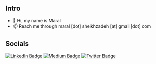 

## Intro
- 👋 Hi, my name is Maral
- 📫 Reach me through maral [dot] sheikhzadeh [at] gmail [dot] com



## Socials
<div id="badges">
  <a href="https://www.linkedin.com/in/maralsheikhzadeh/">
    <img src="https://img.shields.io/badge/LinkedIn-blue?style=for-the-badge&logo=linkedin&logoColor=white" alt="LinkedIn Badge"/>
  </a>
  
  <a href="https://medium.com/@maralthesage">
    <img src="https://img.shields.io/badge/Medium-black?style=for-the-badge&logo=medium&logoColor=white" alt="Medium Badge"/>
  </a>
  
  <a href="https://twitter.com/maralthemoral">
    <img src="https://img.shields.io/badge/Twitter-blue?style=for-the-badge&logo=twitter&logoColor=white" alt="Twitter Badge"/>
  </a>
</div>


<!---
maralthesage/maralthesage is a ✨ special ✨ repository because its `README.md` (this file) appears on your GitHub profile.
You can click the Preview link to take a look at your changes.
--->
